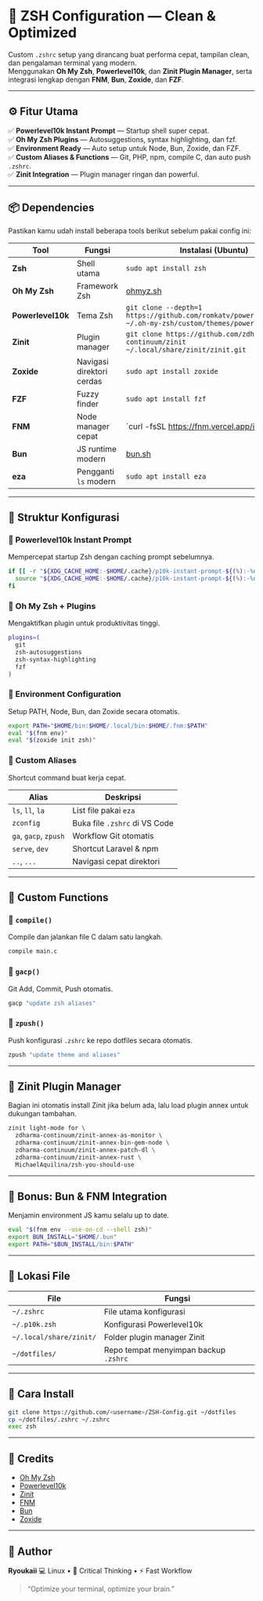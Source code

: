 # 🧠 ZSH Configuration — Clean & Optimized

Custom `.zshrc` setup yang dirancang buat performa cepat, tampilan clean, dan pengalaman terminal yang modern.  
Menggunakan **Oh My Zsh**, **Powerlevel10k**, dan **Zinit Plugin Manager**, serta integrasi lengkap dengan **FNM**, **Bun**, **Zoxide**, dan **FZF**.

---

## ⚙️ Fitur Utama

✅ **Powerlevel10k Instant Prompt** — Startup shell super cepat.  
✅ **Oh My Zsh Plugins** — Autosuggestions, syntax highlighting, dan fzf.  
✅ **Environment Ready** — Auto setup untuk Node, Bun, Zoxide, dan FZF.  
✅ **Custom Aliases & Functions** — Git, PHP, npm, compile C, dan auto push `.zshrc`.  
✅ **Zinit Integration** — Plugin manager ringan dan powerful.  

---

## 📦 Dependencies

Pastikan kamu udah install beberapa tools berikut sebelum pakai config ini:

| Tool | Fungsi | Instalasi (Ubuntu) |
|------|---------|--------------------|
| **Zsh** | Shell utama | `sudo apt install zsh` |
| **Oh My Zsh** | Framework Zsh | [ohmyz.sh](https://ohmyz.sh) |
| **Powerlevel10k** | Tema Zsh | `git clone --depth=1 https://github.com/romkatv/powerlevel10k.git ~/.oh-my-zsh/custom/themes/powerlevel10k` |
| **Zinit** | Plugin manager | `git clone https://github.com/zdharma-continuum/zinit ~/.local/share/zinit/zinit.git` |
| **Zoxide** | Navigasi direktori cerdas | `sudo apt install zoxide` |
| **FZF** | Fuzzy finder | `sudo apt install fzf` |
| **FNM** | Node manager cepat | `curl -fsSL https://fnm.vercel.app/install | bash` |
| **Bun** | JS runtime modern | [bun.sh](https://bun.sh) |
| **eza** | Pengganti `ls` modern | `sudo apt install eza` |

---

## 🧩 Struktur Konfigurasi

### 🔹 Powerlevel10k Instant Prompt
Mempercepat startup Zsh dengan caching prompt sebelumnya.

```zsh
if [[ -r "${XDG_CACHE_HOME:-$HOME/.cache}/p10k-instant-prompt-${(%):-%n}.zsh" ]]; then
  source "${XDG_CACHE_HOME:-$HOME/.cache}/p10k-instant-prompt-${(%):-%n}.zsh"
fi
````

### 🔹 Oh My Zsh + Plugins

Mengaktifkan plugin untuk produktivitas tinggi.

```zsh
plugins=(
  git
  zsh-autosuggestions
  zsh-syntax-highlighting
  fzf
)
```

### 🔹 Environment Configuration

Setup PATH, Node, Bun, dan Zoxide secara otomatis.

```zsh
export PATH="$HOME/bin:$HOME/.local/bin:$HOME/.fnm:$PATH"
eval "$(fnm env)"
eval "$(zoxide init zsh)"
```

### 🔹 Custom Aliases

Shortcut command buat kerja cepat.

| Alias                 | Deskripsi                     |
| --------------------- | ----------------------------- |
| `ls`, `ll`, `la`      | List file pakai `eza`         |
| `zconfig`             | Buka file `.zshrc` di VS Code |
| `ga`, `gacp`, `zpush` | Workflow Git otomatis         |
| `serve`, `dev`        | Shortcut Laravel & npm        |
| `..`, `...`           | Navigasi cepat direktori      |

---

## 🧠 Custom Functions

### 🧩 `compile()`

Compile dan jalankan file C dalam satu langkah.

```zsh
compile main.c
```

### 🚀 `gacp()`

Git Add, Commit, Push otomatis.

```zsh
gacp "update zsh aliases"
```

### 💾 `zpush()`

Push konfigurasi `.zshrc` ke repo dotfiles secara otomatis.

```zsh
zpush "update theme and aliases"
```

---

## 🔌 Zinit Plugin Manager

Bagian ini otomatis install Zinit jika belum ada, lalu load plugin annex untuk dukungan tambahan.

```zsh
zinit light-mode for \
  zdharma-continuum/zinit-annex-as-monitor \
  zdharma-continuum/zinit-annex-bin-gem-node \
  zdharma-continuum/zinit-annex-patch-dl \
  zdharma-continuum/zinit-annex-rust \
  MichaelAquilina/zsh-you-should-use
```

---

## 🧭 Bonus: Bun & FNM Integration

Menjamin environment JS kamu selalu up to date.

```zsh
eval "$(fnm env --use-on-cd --shell zsh)"
export BUN_INSTALL="$HOME/.bun"
export PATH="$BUN_INSTALL/bin:$PATH"
```

---

## 📂 Lokasi File

| File                    | Fungsi                                |
| ----------------------- | ------------------------------------- |
| `~/.zshrc`              | File utama konfigurasi                |
| `~/.p10k.zsh`           | Konfigurasi Powerlevel10k             |
| `~/.local/share/zinit/` | Folder plugin manager Zinit           |
| `~/dotfiles/`           | Repo tempat menyimpan backup `.zshrc` |

---

## 🚀 Cara Install

```bash
git clone https://github.com/<username>/ZSH-Config.git ~/dotfiles
cp ~/dotfiles/.zshrc ~/.zshrc
exec zsh
```

---

## 🧠 Credits

* [Oh My Zsh](https://ohmyz.sh)
* [Powerlevel10k](https://github.com/romkatv/powerlevel10k)
* [Zinit](https://github.com/zdharma-continuum/zinit)
* [FNM](https://fnm.vercel.app)
* [Bun](https://bun.sh)
* [Zoxide](https://github.com/ajeetdsouza/zoxide)

---

## 🐧 Author

**Ryoukaii**
💻 Linux • 🧠 Critical Thinking • ⚡ Fast Workflow

> “Optimize your terminal, optimize your brain.”
